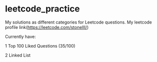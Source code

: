 # leetcode_practice
My solutions as different categories for Leetcode questions. My leetcode profile link(https://leetcode.com/stoneIII/)

Currently have:

1 Top 100 Liked Questions (35/100)

2 Linked List